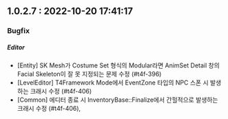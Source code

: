 ## 1.0.2.7 : 2022-10-20 17:41:17

### Bugfix
##### Editor
  - [Entity] SK Mesh가 Costume Set 형식의 Modular라면 AnimSet Detail 창의 Facial Skeleton이 잘 못 지정되는 문제 수정 (#t4f-396)
  - [LevelEditor] T4Framework Mode에서 EventZone 타입의 NPC 스폰 시 발생하는 크래시 수정 (#t4f-406)
  - [Common] 에디터 종료 시 InventoryBase::Finalize에서 간헐적으로 발생하는 크래시 수정 (#t4f-406),